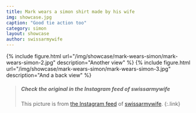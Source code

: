 ```yaml
---
title: Mark wears a simon shirt made by his wife
img: showcase.jpg
caption: "Good tie action too"
category: simon
layout: showcase
author: swissarmywife
---
```


{% include figure.html url="/img/showcase/mark-wears-simon/mark-wears-simon-2.jpg" description="Another view" %}
{% include figure.html url="/img/showcase/mark-wears-simon/mark-wears-simon-3.jpg" description="And a back view" %}
> <h5>Check the original in the Instagram feed of swissarmywife</h5>
>
> This picture is from [the Instagram feed](https://www.instagram.com/p/BYAX07OFEPL/)  of [swissarmywife](https://mnel2.wordpress.com/).
{:.link}
